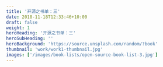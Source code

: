 ```yaml
---
title: '开源之书单：三'
date: 2018-11-18T12:33:46+10:00
draft: false
weight: 1
heroHeading: '开源之书单：三'
heroSubHeading: ''
heroBackground: 'https://source.unsplash.com/random/?book'
thumbnail: 'work/work1-thumbnail.jpg'
images: ['/images/book-lists/open-source-book-list-3.jpg']
---
```




